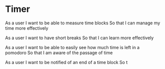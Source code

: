Timer
=====

As a user
I want to be able to measure time blocks
So that I can manage my time more effectively

As a user
I want to have short breaks
So that I can learn more effectively

As a user
I want to be able to easily see how much time is left in a pomodoro
So that I am aware of the passage of time

As a user
I want to be notified of an end of a time block
So t
